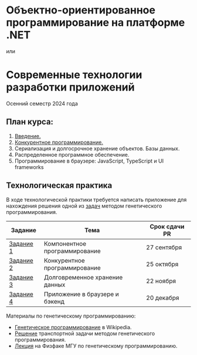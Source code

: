 # Объектно-ориентированное программирование на платформе .NET
или
# Cовременные технологии разработки приложений
Осенний семестр 2024 года

## План курса:
1. [Введение.](Intro.md)
2. [Конкурентное программирование.](Concurrent.md)
3. Сериализация и долгосрочное хранение объектов. Базы данных.
4. Распределенное программное обеспечение.
5. Программирование в браузере: JavaScript, TypeScript и UI frameworks

## Технологическая практика

В ходе технологической практики требуется написать приложение для нахождения решения одной из [задач](Problems.md) методом генетического программирования.

| Задание | Тема | Срок сдачи PR |
|-|-|-|
| [Задание 1](Task1.md) | Компонентное программирование | 27 сентября | 
| [Задание 2](Task2.md) | Конкурентное программирование | 25 октября |
| [Задание 3](Task3.md) | Долговременное хранение данных | 22 ноября |
| [Задание 4](Task4.md) | Приложение в браузере и бэкенд | 20 декабря | 

Материалы по генетическому программированию:
* [Генетическое программирование](https://ru.wikipedia.org/wiki/%D0%93%D0%B5%D0%BD%D0%B5%D1%82%D0%B8%D1%87%D0%B5%D1%81%D0%BA%D0%B8%D0%B9_%D0%B0%D0%BB%D0%B3%D0%BE%D1%80%D0%B8%D1%82%D0%BC) в Wikipedia.
* [Решение](https://habr.com/ru/articles/191596/) транспортной задачи методом генетического программирования.
* [Лекция](https://teach-in.ru/lecture/2023-05-02-Dolenko) на Физфаке МГУ по генетическому программированию.